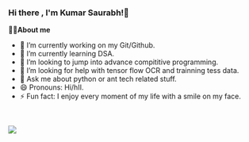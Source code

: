 
### Hi there , I'm Kumar Saurabh!👋

<strong>👨‍💻About me</strong>   

- 🔭 I’m currently working on my Git/Github.
- 🌱 I’m currently learning DSA.
- 👯 I’m looking to jump into advance compititive programming.
- 🤔 I’m looking for help with tensor flow OCR and trainning tess data.
- 💬 Ask me about python or ant tech related stuff.
- 😄 Pronouns: Hi/hII.
- ⚡ Fun fact: I enjoy every moment of my life with a smile on my face.
<br>

<img src="https://github-readme-stats.vercel.app/api?username=KumarSaurabhS&theme=algolia&show_icons=true"></img>
  


